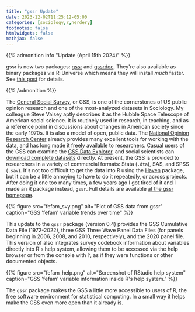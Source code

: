 ```yaml
---
title: "gssr Update"
date: 2023-12-02T11:25:12-05:00
categories: [sociology,r,nerdery]
footnotes: false
htmlwidgets: false
mathjax: false
---
```



{{% admonition info "Update (April 15th 2024)" %}}

gssr is now two packages: [gssr](https://kjhealy.github.io/gssr/) and [gssrdoc](https://kjhealy.github.io/gssrdoc/). They're also available as binary packages via R-Universe which means they will install _much_ faster. See [this post](https://kieranhealy.org/blog/archives/2024/04/15/gssr-is-now-two-packages-gssr-and-gssrdoc/) for details. 

{{% /admonition %}}

The [General Social Survey](http://gss.norc.org), or GSS, is one of the cornerstones of US public opinion research and one of the most-analyzed datasets in Sociology. My colleague Steve Vaisey aptly describes it as the Hubble Space Telescope of American social science. It is routinely used in research, in teaching, and as a reference point in discussions about changes in American society since the early 1970s. It is also a model of open, public data. The [National Opinion Research Center](http://norc.org) already provides many excellent tools for working with the data, and has long made it freely available to researchers. Casual users of the GSS can examine the [GSS Data Explorer](https://gssdataexplorer.norc.org), and social scientists can [download complete datasets](http://gss.norc.org/Get-The-Data) directly. At present, the GSS is provided to researchers in a variety  of commercial formats: Stata (`.dta`), SAS, and SPSS (`.sav`). It's not too difficult to get the data into R using the [Haven](http://haven.tidyverse.org) package, but it can be a little annoying to have to do it repeatedly, or across projects. After doing it one too many times, a few years ago I got tired of it and I made an R package instead, `gssr`. Full details are available [at the gssr homepage](https://kjhealy.github.io/gssr).

{{% figure src="fefam_svy.png" alt="Plot of GSS data from gssr" caption="GSS 'fefam' variable trends over time" %}}

This update to the `gssr` package (version 0.4) provides the GSS Cumulative Data File (1972-2022), three GSS Three Wave Panel Data Files (for panels beginning in 2006, 2008, and 2010, respectively), and the 2020 panel file. This version of also integrates survey codebook information about variables directly into R's help system, allowing them to be accessed via the help browser or from the console with `?`, as if they were functions or other documented objects.

{{% figure src="fefam_help.png" alt="Screenshot of RStudio help system" caption="GSS 'fefam' variable information inside R's help system." %}}

The `gssr` package makes the GSS a little more accessible to users of R, the free software environment for statistical computing. In a small way it helps make the GSS even more open than it already is.






